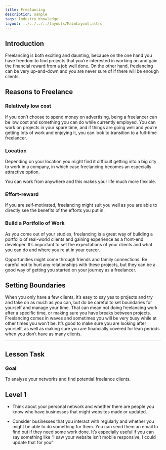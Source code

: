 ```yaml
---
title: Freelancing
description: sample
tags: Industry Knowledge
layout: ../../../../layouts/MainLayout.astro
---
```


## Introduction

Freelancing is both exciting and daunting, because on the one hand you have freedom to find projects that you’re interested in working on and gain the financial reward from a job well done. On the other hand, freelancing can be very up-and-down and you are never sure of if there will be enough clients.

## Reasons to Freelance

### Relatively low cost

If you don’t choose to spend money on advertising, being a freelancer can be low cost and something you can do while currently employed. You can work on projects in your spare time, and if things are going well and you’re getting lots of work and enjoying it, you can look to transition to a full-time freelancer.

### Location

Depending on your location you might find it difficult getting into a big city to work in a company, in which case freelancing becomes an especially attractive option.

You can work from anywhere and this makes your life much more flexible.

### Effort-reward

If you are self-motivated, freelancing might suit you well as you are able to directly see the benefits of the efforts you put in.

### Build a Portfolio of Work

As you come out of your studies, freelancing is a great way of building a portfolio of real-world clients and gaining experience as a front-end developer. It’s important to set the expectations of your clients and what you can do and where you’re at in your career.

Opportunities might come through friends and family connections. Be careful not to hurt any relationships with these projects, but they can be a good way of getting you started on your journey as a freelancer.

## Setting Boundaries

When you only have a few clients, it’s easy to say yes to projects and try and take on as much as you can, but do be careful to set boundaries for yourself and manage your time. That can mean not doing freelancing work after a specific time, or making sure you have breaks between projects. Freelancing comes in waves and sometimes you will be very busy while at other times you won’t be. It’s good to make sure you are looking after yourself, as well as making sure you are financially covered for lean periods when you don’t have as many clients.

<hr>

## Lesson Task

### Goal

To analyse your networks and find potential freelance clients.

## Level 1

- Think about your personal network and whether there are people you know who have businesses that might websites made or updated.

- Consider businesses that you interact with regularly and whether you might be able to do something for them. You can send them an email to find out if they need some work done. It’s especially useful if you can say something like “I saw your website isn’t mobile responsive, I could update that for you”
